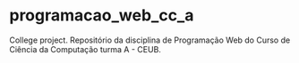 # programacao_web_cc_a
College project. Repositório da disciplina de Programação Web do Curso de Ciência da Computação turma A - CEUB.
